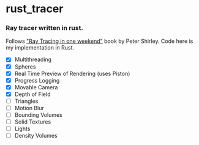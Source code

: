 # rust_tracer

### Ray tracer written in rust.


Follows ["Ray Tracing in one weekend"](https://raytracing.github.io/) book by Peter Shirley. Code here is my implementation in Rust.

-  [x] Multithreading
-  [x] Spheres
-  [x] Real Time Preview of Rendering (uses Piston)
-  [x] Progress Logging
-  [x] Movable Camera
-  [x] Depth of Field
- [ ] Triangles
- [ ] Motion Blur
- [ ] Bounding Volumes
- [ ] Solid Textures
- [ ] Lights
- [ ] Density Volumes